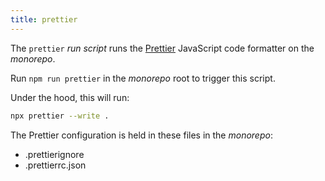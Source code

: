 ```yaml
---
title: prettier
---
```


The `prettier` _run script_ runs the [Prettier](https://eslint.org/)
JavaScript code formatter on the _monorepo_.

Run `npm run prettier` in the _monorepo_ root to trigger this script.

Under the hood, this will run:

```sh title="Terminal"
npx prettier --write .
```

The Prettier configuration is held in these files in the _monorepo_:

- <RepoFile>.prettierignore</RepoFile>
- <RepoFile>.prettierrc.json</RepoFile>
